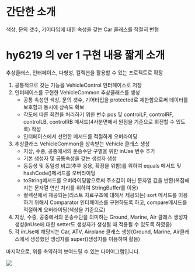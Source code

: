 # 간단한 소개

색상, 문의 갯수, 기어타입에 대한 속성을 갖는 Car 클래스를 적절히 변형

# hy6219 의 ver 1 구현 내용 짧게 소개

추상클래스, 인터페이스, 다형성, 컬렉션을 활용할 수 있는 프로젝트로 확장

<ol type="1">
  <li>공통적으로 갖는 기능을 VehicleControl 인터페이스로 저장</li>
  <li>
    인터페이스를 구현한 VehicleCommon 추상클래스를 생성
    <ul>
      <li>공통 속성인 색상, 문의 갯수, 기어타입을 protected로 제한함으로써 데이터를 보호함과 동시에 상속도 확보</li>
      <li>각도에 따른 회전을 처리하기 위한 변수 pos 및 controlLF, controlRF, controlLB, controlRB 메서드(4사분면에서 원점을 기준으로 회전할 수 있도록) 작성</li>
      <li>인터페이스에서 선언한 메서드를 적절하게 오버라이딩</li>
    </ul>
  </li>
  <li>
    추상클래스 VehicleCommon을 상속받는 Vehicle 클래스 생성
    <ul>
      <li>지상, 수중, 공중에서의 운송수단 구별을 위한 inUse 변수 추가</li>
      <li>기본 생성자 및 공통속성을 갖는 생성자 생성</li>
      <li>동등성 및 동일성 비교(추후 응용, 확장을 위함)를 위하여 equals 메서드 및 hashCode()메서드를 오버라이딩</li>
      <li>toString메서드를 오버라이딩함으로써 주소값이 아닌 문자열 값을 반환(복잡해지는 문자열 연산 처리를 위하여 StringBuffer를 이용)</li>
      <li>컬렉션에서 제공되는(리스트 자료구조에 대해서 제공되는) sort 메서드를 이용하기 위해서 Comparator 인터페이스를 구현하도록 하고, compare메서드를 적절하게 오버라이딩(색상을 기준으로)</li>
      </ul>
  </li>
  <li>
    지상, 수중, 공중에서의 운송수단을 의미하는 Ground, Marine, Air 클래스 생성자 생성(inUse에 대한 setter도 생성자가 생성될 때 적용될 수 있도록 하였음)
  </li>
  <li>각 inUse에 해당되는 Car, ATV, Airplane 클래스 생성(Ground, Marine, Air클래스에서 생성했던 생성자를 super()생성자를 이용하여 활용)</li>
</ol>

마지막으로, 위를 축약하여 보여드릴 수 있는 다이어그램입니다.

<img src="https://github.com/RH0001/JavaStudy/blob/jisoo/Java_okky_study/%ED%99%94%EC%9D%B4%ED%8C%85_Car_class_%ED%99%95%EC%9E%A5%20%EB%8B%A4%EC%9D%B4%EC%96%B4%EA%B7%B8%EB%9E%A8.png?raw=true"/>
